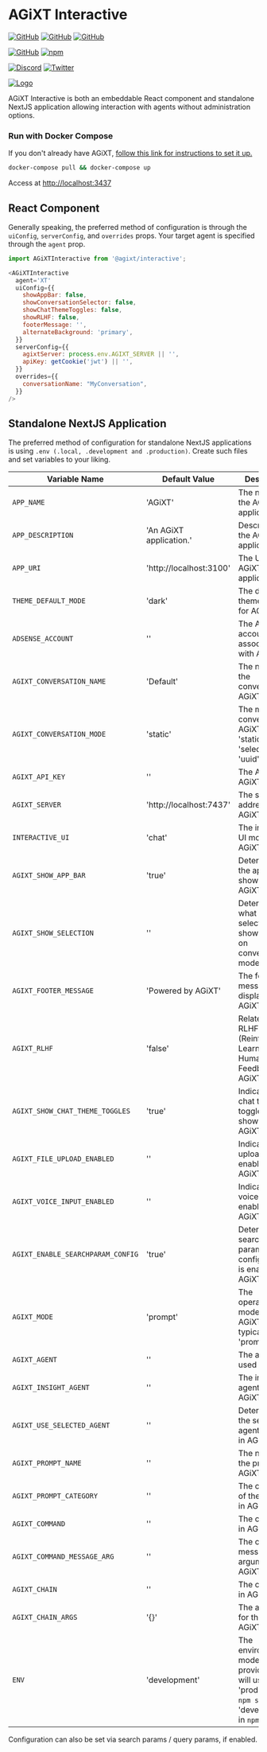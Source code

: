 # AGiXT Interactive

[![GitHub](https://img.shields.io/badge/GitHub-AGiXT%20Core-blue?logo=github&style=plastic)](https://github.com/Josh-XT/AGiXT) [![GitHub](https://img.shields.io/badge/GitHub-AGiXT%20Interactive%20UI-blue?logo=github&style=plastic)](https://github.com/JamesonRGrieve/AGiXT-Interactive) [![GitHub](https://img.shields.io/badge/GitHub-AGiXT%20StreamLit%20UI-blue?logo=github&style=plastic)](https://github.com/AGiXT/streamlit)

[![GitHub](https://img.shields.io/badge/GitHub-AGiXT%20TypeScript%20SDK-blue?logo=github&style=plastic)](https://github.com/AGiXT/typescript-sdk) [![npm](https://img.shields.io/badge/npm-AGiXT%20TypeScript%20SDK-blue?logo=npm&style=plastic)](https://www.npmjs.com/package/agixt)

[![Discord](https://img.shields.io/discord/1097720481970397356?label=Discord&logo=discord&logoColor=white&style=plastic&color=5865f2)](https://discord.gg/d3TkHRZcjD)
[![Twitter](https://img.shields.io/badge/Twitter-Follow_@Josh_XT-blue?logo=twitter&style=plastic)](https://twitter.com/Josh_XT)

[![Logo](https://josh-xt.github.io/AGiXT/images/AGiXT-gradient-flat.svg)](https://josh-xt.github.io/AGiXT/)

AGiXT Interactive is both an embeddable React component and standalone NextJS application allowing interaction with agents without administration options.

### Run with Docker Compose
If you don't already have AGiXT, [follow this link for instructions to set it up.](https://github.com/Josh-XT/AGiXT#quick-start-guide)

```bash
docker-compose pull && docker-compose up
```

Access at <http://localhost:3437>

## React Component
Generally speaking, the preferred method of configuration is through the `uiConfig`, `serverConfig`, and `overrides` props. Your target agent is specified through the `agent` prop.

```javascript
import AGiXTInteractive from '@agixt/interactive';

<AGiXTInteractive
  agent='XT'
  uiConfig={{
    showAppBar: false,
    showConversationSelector: false,
    showChatThemeToggles: false,
    showRLHF: false,
    footerMessage: '',
    alternateBackground: 'primary',
  }}
  serverConfig={{
    agixtServer: process.env.AGIXT_SERVER || '',
    apiKey: getCookie('jwt') || '',
  }}
  overrides={{
    conversationName: "MyConversation",
  }}
/>
```

## Standalone NextJS Application
The preferred method of configuration for standalone NextJS applications is using `.env (.local, .development and .production)`. Create such files and set variables to your liking.


| Variable Name                     | Default Value              | Description                                                              |
| --------------------------------- | -------------------------- | ------------------------------------------------------------------------ |
| `APP_NAME`            | 'AGiXT'                    | The name of the AGiXT application.                                       |
| `APP_DESCRIPTION`     | 'An AGiXT application.'    | Description of the AGiXT application.                                    |
| `APP_URI`             | 'http://localhost:3100'    | The URI of the AGiXT application.                                        |
| `THEME_DEFAULT_MODE`  | 'dark'                     | The default theme mode for AGiXT.                                        |
| `ADSENSE_ACCOUNT`     | ''                         | The AdSense account associated with AGiXT.                               |
| `AGIXT_CONVERSATION_NAME` | 'Default'                | The name of the conversation in AGiXT.                                   |
| `AGIXT_CONVERSATION_MODE` | 'static'                | The mode of conversation in AGiXT, can be 'static', 'select', or 'uuid'. |
| `AGIXT_API_KEY`       | ''                         | The API key for AGiXT.                                                   |
| `AGIXT_SERVER`        | 'http://localhost:7437'    | The server address for AGiXT.                                            |
| `INTERACTIVE_UI`      | 'chat'                     | The interactive UI mode for AGiXT.                                       |
| `AGIXT_SHOW_APP_BAR`  | 'true'                     | Determines if the app bar is shown in AGiXT.                             |
| `AGIXT_SHOW_SELECTION`| ''                         | Determines what selections are shown, based on conversation mode.        |
| `AGIXT_FOOTER_MESSAGE`| 'Powered by AGiXT'         | The footer message displayed in AGiXT.                                   |
| `AGIXT_RLHF`          | 'false'                    | Related to RLHF (Reinforcement Learning from Human Feedback) in AGiXT.   |
| `AGIXT_SHOW_CHAT_THEME_TOGGLES` | 'true'           | Indicates if chat theme toggles are shown in AGiXT.                      |
| `AGIXT_FILE_UPLOAD_ENABLED` | ''                    | Indicates if file upload is enabled in AGiXT.                            |
| `AGIXT_VOICE_INPUT_ENABLED` | ''                    | Indicates if voice input is enabled in AGiXT.                            |
| `AGIXT_ENABLE_SEARCHPARAM_CONFIG` | 'true'          | Determines if search parameter configuration is enabled in AGiXT.        |
| `AGIXT_MODE`          | 'prompt'                   | The operational mode of AGiXT, typically 'prompt'.                       |
| `AGIXT_AGENT`         | ''                         | The agent used in AGiXT.                                                 |
| `AGIXT_INSIGHT_AGENT` | ''                         | The insight agent used in AGiXT.                                         |
| `AGIXT_USE_SELECTED_AGENT` | ''                     | Determines if the selected agent is used in AGiXT.                       |
| `AGIXT_PROMPT_NAME`   | ''                         | The name of the prompt in AGiXT.                                         |
| `AGIXT_PROMPT_CATEGORY` | ''                       | The category of the prompt in AGiXT.                                     |
| `AGIXT_COMMAND`       | ''                         | The command in AGiXT.                                                    |
| `AGIXT_COMMAND_MESSAGE_ARG` | ''                    | The command message argument in AGiXT.                                   |
| `AGIXT_CHAIN`         | ''                         | The chain used in AGiXT.                                                 |
| `AGIXT_CHAIN_ARGS`    | '{}'                       | The arguments for the chain in AGiXT.                                    |
| `ENV`                 | 'development'              | The environment mode, if not provided, this will use 'production' in `npm start` and 'development' in `npm run dev`.                                                    |

Configuration can also be set via search params / query params, if enabled. 
